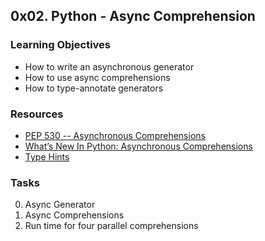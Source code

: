 ## 0x02. Python - Async Comprehension

### Learning Objectives
* How to write an asynchronous generator
* How to use async comprehensions
* How to type-annotate generators


### Resources
- [PEP 530 -- Asynchronous Comprehensions](https://www.python.org/dev/peps/pep-0530/)
- [What’s New In Python: Asynchronous Comprehensions](https://www.python.org/dev/peps/pep-0530/)
- [Type Hints](https://docs.python.org/3/library/typing.html)


### Tasks
0. Async Generator
1. Async Comprehensions
2. Run time for four parallel comprehensions

